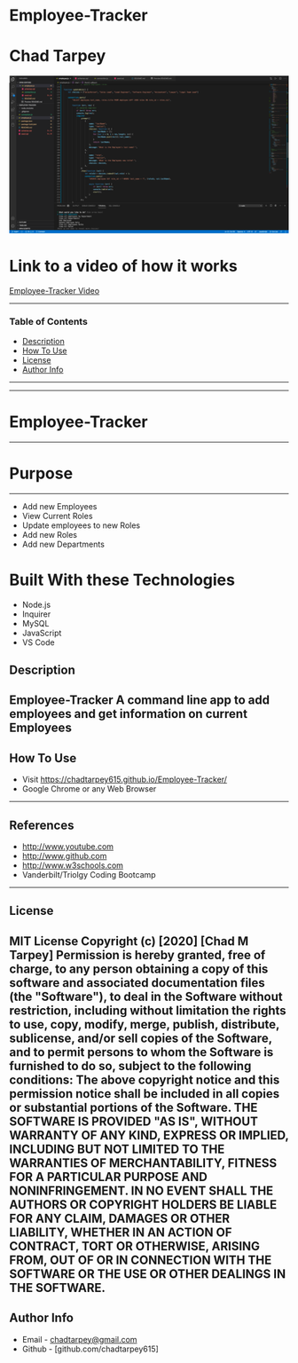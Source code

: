 # Employee-Tracker
# Chad Tarpey
![Project Image](employee-tracker.png)

# Link to a video of how it works
[Employee-Tracker Video](https://drive.google.com/file/d/15XYRgPT0Wd8HGQN3YMAlZbCzqrIfZXpH/view)

---

### Table of Contents
- [Description](#description)
- [How To Use](#how-to-use)
- [License](#license)
- [Author Info](#author-info)
---

---

# Employee-Tracker
---



# Purpose
---
* Add new Employees 
* View Current Roles
* Update employees to new Roles
* Add new Roles
* Add new Departments


# Built With these Technologies
* Node.js
* Inquirer
* MySQL
* JavaScript
* VS Code



## Description
Employee-Tracker
A command line app to add employees and get information on current Employees
---
## How To Use
- Visit   https://chadtarpey615.github.io/Employee-Tracker/
- Google Chrome or any Web Browser
---
## References
- http://www.youtube.com
- http://www.github.com
- http://www.w3schools.com
- Vanderbilt/Triolgy Coding Bootcamp
---
## License
MIT License
Copyright (c) [2020] [Chad M Tarpey]
Permission is hereby granted, free of charge, to any person obtaining a copy
of this software and associated documentation files (the "Software"), to deal
in the Software without restriction, including without limitation the rights
to use, copy, modify, merge, publish, distribute, sublicense, and/or sell
copies of the Software, and to permit persons to whom the Software is
furnished to do so, subject to the following conditions:
The above copyright notice and this permission notice shall be included in all
copies or substantial portions of the Software.
THE SOFTWARE IS PROVIDED "AS IS", WITHOUT WARRANTY OF ANY KIND, EXPRESS OR
IMPLIED, INCLUDING BUT NOT LIMITED TO THE WARRANTIES OF MERCHANTABILITY,
FITNESS FOR A PARTICULAR PURPOSE AND NONINFRINGEMENT. IN NO EVENT SHALL THE
AUTHORS OR COPYRIGHT HOLDERS BE LIABLE FOR ANY CLAIM, DAMAGES OR OTHER
LIABILITY, WHETHER IN AN ACTION OF CONTRACT, TORT OR OTHERWISE, ARISING FROM,
OUT OF OR IN CONNECTION WITH THE SOFTWARE OR THE USE OR OTHER DEALINGS IN THE
SOFTWARE.
---
## Author Info
- Email - [chadtarpey@gmail.com](chadtarpey@gmail.com)
- Github - [github.com/chadtarpey615]


